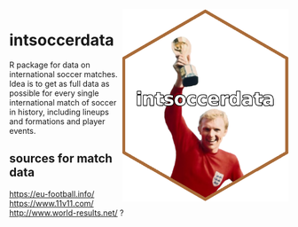 <img src = "hex_sticker/hex_sticker.png" align = "right" width = "300"/>


# intsoccerdata
R package for data on international soccer matches. Idea is to get as full data as possible for every single international match of soccer in history, including lineups and formations and player events.


## sources for match data
https://eu-football.info/
https://www.11v11.com/
http://www.world-results.net/ ?
